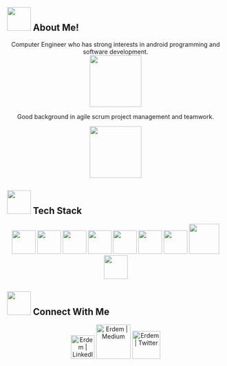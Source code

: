 ## <img width="55" src="https://user-images.githubusercontent.com/25149142/185768907-5da58eae-3c90-4e8b-ad11-f9c91d975153.png"/> About Me!

<div align="center">
Computer Engineer who has strong interests in android programming and software development.

<div align="center"><img width="120" src="https://user-images.githubusercontent.com/25149142/185763628-e4c13ce9-fadd-401e-bcfb-04e0f31db1a9.gif"/></div>

Good background in agile scrum project management and teamwork.

<div align="center"><img width="120" src="https://user-images.githubusercontent.com/25149142/185763265-d96b2412-cbd5-4a1b-bebe-c3862726fa52.gif"/></div>
</div>
  
  
## <img width="55" src="https://user-images.githubusercontent.com/25149142/185768894-b8cf58fa-cc15-4c32-afb7-2355876f3fda.png"/> Tech Stack
<div align="center">
  <img width="55" src="https://user-images.githubusercontent.com/25149142/185763402-45787734-7d15-47d4-ac6f-7677d8202b61.png"/>
  <img width="55" src="https://user-images.githubusercontent.com/25149142/185763399-59ab3ad9-aafc-4e8e-ac67-90fe295d7769.png"/>
  <img width="55" src="https://user-images.githubusercontent.com/25149142/185768783-165b575f-e11a-4956-8454-3bdb9204fafb.jpg"/>
  <img width="55" src="https://user-images.githubusercontent.com/25149142/185763396-10414e61-a0f7-42cf-90e8-6664f3383c4a.png"/>
  <img width="55" src="https://user-images.githubusercontent.com/25149142/185763398-6e65d723-4ea2-4f3b-b302-e709fb57d5a0.png"/>
  <img width="55" src="https://user-images.githubusercontent.com/25149142/185768802-53c3032d-c596-41a2-9c8c-b791247083c5.jpg"/>
  <img width="55" src="https://user-images.githubusercontent.com/25149142/185768807-b929c4ef-268a-42b3-928a-a548d4ed1ccd.png"/>
  <img width="70" src="https://user-images.githubusercontent.com/25149142/185768810-3c5742f7-1c31-44c3-ad39-899e31225edf.png"/>
  <img width="55" src="https://user-images.githubusercontent.com/25149142/185768878-1d00d3f6-bdb7-405e-97b0-651ce855ff51.png"/></div>
  
  
## <img width="55" src="https://user-images.githubusercontent.com/25149142/185763888-9430fb8a-1fd0-4bbb-897b-ebd733100a4f.png"/> Connect With Me
<div align="center">
<a href="https://www.linkedin.com/in/erdemaltin/"><img width="55" src="https://user-images.githubusercontent.com/25149142/185763960-46c494bf-d85f-40b6-841e-d206b8e19b83.png" alt="Erdem | LinkedIn"/></a>
<a href="https://medium.com/@erdemaltin"><img width="80" src="https://user-images.githubusercontent.com/25149142/185768343-37211117-9a55-4acd-aac6-ab90548ec096.png" alt="Erdem | Medium"/></a>
<a href="https://twitter.com/erdemaltin"><img width="65" src="https://user-images.githubusercontent.com/25149142/185768351-73a0e7de-4b19-4658-8a63-1b80a12fd452.png" alt="Erdem | Twitter"/></a>
</div>
